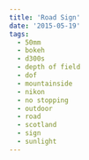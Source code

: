 ```yaml
---
title: 'Road Sign'
date: '2015-05-19'
tags:
  - 50mm
  - bokeh
  - d300s
  - depth of field
  - dof
  - mountainside
  - nikon
  - no stopping
  - outdoor
  - road
  - scotland
  - sign
  - sunlight
---
```

